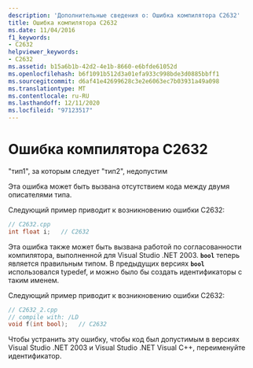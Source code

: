 ```yaml
---
description: 'Дополнительные сведения о: Ошибка компилятора C2632'
title: Ошибка компилятора C2632
ms.date: 11/04/2016
f1_keywords:
- C2632
helpviewer_keywords:
- C2632
ms.assetid: b15a6b1b-42d2-4e1b-8660-e6bfde61052d
ms.openlocfilehash: b6f1091b512d3a01efa933c998bde3d0885bbff1
ms.sourcegitcommit: d6af41e42699628c3e2e6063ec7b03931a49a098
ms.translationtype: MT
ms.contentlocale: ru-RU
ms.lasthandoff: 12/11/2020
ms.locfileid: "97123517"
---
```

# <a name="compiler-error-c2632"></a>Ошибка компилятора C2632

"тип1", за которым следует "тип2", недопустим

Эта ошибка может быть вызвана отсутствием кода между двумя описателями типа.

Следующий пример приводит к возникновению ошибки C2632:

```cpp
// C2632.cpp
int float i;   // C2632
```

Эта ошибка также может быть вызвана работой по согласованности компилятора, выполненной для Visual Studio .NET 2003. **`bool`** теперь является правильным типом. В предыдущих версиях **`bool`** использовался typedef, и можно было бы создать идентификаторы с таким именем.

Следующий пример приводит к возникновению ошибки C2632:

```cpp
// C2632_2.cpp
// compile with: /LD
void f(int bool);   // C2632
```

Чтобы устранить эту ошибку, чтобы код был допустимым в версиях Visual Studio .NET 2003 и Visual Studio .NET Visual C++, переименуйте идентификатор.
